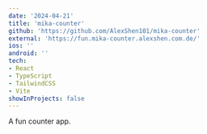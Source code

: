 ```yaml
---
date: '2024-04-21'
title: 'mika-counter'
github: 'https://github.com/AlexShen101/mika-counter'
external: 'https://fun.mika-counter.alexshen.com.de/'
ios: ''
android: ''
tech:
- React
- TypeScript
- TailwindCSS
- Vite
showInProjects: false
---
```


A fun counter app.
